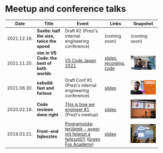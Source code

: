 # Meetup and conference talks

| Date | Title | Event | Links | Snapshot |
|-|-|-|-|-|
| 2021.12.16. | **Svelte: half the size, twice the speed** | Draft #2 (Prezi's internal engineering conference) | (coming soon) | (coming soon) |
| 2021.11.20. | **vim in VS Code: the best of both worlds** | [VS Code Japan 2021](https://vscodejp.github.io/conf2021/en/) | [slides](https://prezi.com/view/WyTKgyN0lBwcKcUgZUab/), [recording](https://youtu.be/f83bAeiH9qA), [code](https://github.com/endreymarcell/dicta) | ![](img/2021-11-20-vim-in-vscode.png) |
| 2021.06.30. | **esbuild: fast and furious** | Draft Conf #1 (Prezi's internal engineering conference) | [slides](https://prezi.com/view/RXhtnaGOzB6laSRHxb91/) | ![](img/2021-06-30-esbuild.png) |
| 2020.02.18. | **Code reviews done right** | [This is how we engineer #1](https://www.meetup.com/prezi-product-talks-budapest/events/268533401/) (Prezi's meetup) | [slides](https://prezi.com/view/e8igpKuVtMU6CV6DqYPc/) | ![](img/2020-02-18-code-reviews.png) |
| 2019.03.21. | **Front-end fejlesztés** | [Programozási területek - avagy mit fejleszt a fejlesztő?!](https://www.facebook.com/events/272773073616894) ([Green Fox Academy](https://www.greenfoxacademy.com/en/home)) | [slides](https://prezi.com/view/IOzfJt9DhzPkOVNE0Y0U/) | ![](img/2019-03-21-front-end.png) |
